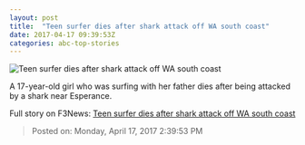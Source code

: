 ```yaml
---
layout: post
title:  "Teen surfer dies after shark attack off WA south coast"
date: 2017-04-17 09:39:53Z
categories: abc-top-stories
---
```


![Teen surfer dies after shark attack off WA south coast](http://www.abc.net.au/news/linkableblob/8413676/data/abc-news-og-data.jpg)

A 17-year-old girl who was surfing with her father dies after being attacked by a shark near Esperance.


Full story on F3News: [Teen surfer dies after shark attack off WA south coast](http://www.f3nws.com/n/cnsWZH)

> Posted on: Monday, April 17, 2017 2:39:53 PM

